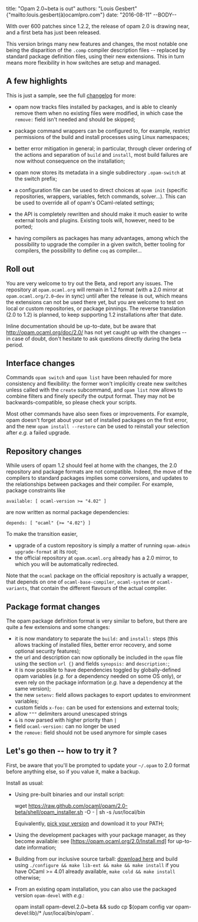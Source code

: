 title: "Opam 2.0~beta is out"
authors: "Louis Gesbert" {"mailto:louis.gesbert(à)ocamlpro.com"}
date: "2016-08-11"
--BODY--

With over 600 patches since 1.2.2, the release of opam 2.0 is drawing near, and
a first beta has just been released.

This version brings many new features and changes, the most notable one being
the disparition of the `.comp` compiler description files -- replaced by
standard package definition files, using their new extensions. This in turn
means more flexibility in how switches are setup and managed.

## A few highlights

This is just a sample, see the full
[changelog](https://github.com/ocaml/opam/blob/2.0-beta/CHANGES) for more:

- opam now tracks files installed by packages, and is able to cleanly remove
  them when no existing files were modified, in which case the `remove:` field
  isn't needed and should be skipped;

- package command wrappers can be configured to, for example, restrict
  permissions of the build and install processes using Linux namespaces;

- better error mitigation in general; in particular, through clever ordering of
  the actions and separation of `build` and `install`, most build failures are
  now without consequence on the installation;

- opam now stores its metadata in a single subdirectory `.opam-switch` at the
  switch prefix;

- a configuration file can be used to direct choices at `opam init` (specific
  repositories, wrappers, variables, fetch commands, solver...). This can
  be used to override all of opam's OCaml-related settings;

- the API is completely rewritten and should make it much easier to write
  external tools and plugins. Existing tools will, however, need to be ported;

- having compilers as packages has many advantages, among which the possibility
  to upgrade the compiler in a given switch, better tooling for compilers, the
  possibility to define `coq` as compiler...

## Roll out

You are very welcome to try out the Beta, and report any issues. The repository
at `opam.ocaml.org` will remain in 1.2 format (with a 2.0 mirror at
`opam.ocaml.org/2.0~dev` in sync) until after the release is out, which means
the extensions can not be used there yet, but you are welcome to test on local
or custom repositories, or package pinnings. The reverse translation (2.0 to
1.2) is planned, to keep supporting 1.2 installations after that date.

Inline documentation should be up-to-date, but be aware that
http://opam.ocaml.org/doc/2.0/ has not yet caught up with the changes -- in case
of doubt, don't hesitate to ask questions directly during the beta period.

## Interface changes

Commands `opam switch` and `opam list` have been rehauled for more consistency
and flexibility: the former won't implicitly create new switches unless called
with the `create` subcommand, and `opam list` now allows to combine filters and
finely specify the output format. They may not be backwards-compatible, so
please check your scripts.

Most other commands have also seen fixes or improvements. For example, opam
doesn't forget about your set of installed packages on the first error, and the
new `opam install --restore` can be used to reinstall your selection after
_e.g._ a failed upgrade.

## Repository changes

While users of opam 1.2 should feel at home with the changes, the 2.0 repository
and package formats are not compatible. Indeed, the move of the compilers to
standard packages implies some conversions, and updates to the relationships
between packages and their compiler. For example, package constraints like

    available: [ ocaml-version >= "4.02" ]

are now written as normal package dependencies:

    depends: [ "ocaml" {>= "4.02"} ]

To make the transition easier,
- upgrade of a custom repository is simply a matter of running `opam-admin
  upgrade-format` at its root;
- the official repository at `opam.ocaml.org` already has a 2.0 mirror, to which
  you will be automatically redirected.

Note that the `ocaml` package on the official repository is actually a wrapper,
that depends on one of `ocaml-base-compiler`, `ocaml-system` or
`ocaml-variants`, that contain the different flavours of the actual compiler.

## Package format changes

The opam package definition format is very similar to before, but there are
quite a few extensions and some changes:

- it is now mandatory to separate the `build:` and `install:` steps (this allows
  tracking of installed files, better error recovery, and some optional security
  features);
- the url and description can now optionally be included in the `opam` file
  using the section `url {}` and fields `synopsis:` and `description:`;
- it is now possible to have dependencies toggled by globally-defined opam
  variables (_e.g._ for a dependency needed on some OS only), or even rely on
  the package information (_e.g._ have a dependency at the same version);
- the new `setenv:` field allows packages to export updates to environment
  variables;
- custom fields `x-foo:` can be used for extensions and external tools;
- allow `"""` delimiters around unescaped strings
- `&` is now parsed with higher priority than `|`
- field `ocaml-version:` can no longer be used
- the `remove:` field should not be used anymore for simple cases

## Let's go then -- how to try it ?

First, be aware that you'll be prompted to update your `~/.opam` to 2.0 format
before anything else, so if you value it, make a backup.

Install as usual:
- Using pre-built binaries and our install script:

    wget https://raw.github.com/ocaml/opam/2.0-beta/shell/opam_installer.sh -O - | sh -s /usr/local/bin

  Equivalently,
  [pick your version](https://github.com/ocaml/opam/releases/latest) and
  download it to your PATH;

- Using the development packages with your package manager, as they become
  available: see [https://opam.ocaml.org/2.0/Install.md] for up-to-date
  information;

- Building from our inclusive source tarball:
  [download here](https://github.com/ocaml/opam/releases/download/2.0-beta/opam-full-2.0-beta.tar.gz)
  and build using `./configure && make lib-ext && make && make install` if you
  have OCaml >= 4.01 already available, `make cold && make install` otherwise;

- From an existing opam installation, you can also use the packaged version
  `opam-devel` with _e.g._:

    opam install opam-devel.2.0~beta && sudo cp $(opam config var opam-devel:lib)/* /usr/local/bin/opam`.
